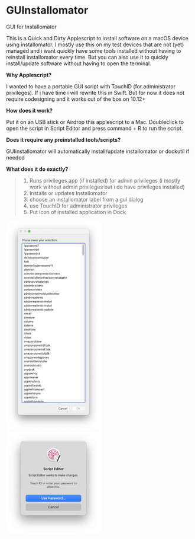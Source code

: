 # GUInstallomator
GUI for Installomator

This is a Quick and Dirty Applescript to install software on a macOS device using installomator.
I mostly use this on my test devices that are not (yet) managed and i want quickly have some tools installed without having to reinstall installomator every time. But you can also use it to quickly install/update software without having to open the terminal.

**Why Applescript?**

I wanted to have a portable GUI script with TouchID (for administrator privileges). If i have time i will rewrite this in Swift. But for now it does not require codesigning and it works out of the box on 10.12+




**How does it work?**

Put it on an USB stick or Airdrop this applescript to a Mac. Doubleclick to open the script in Script Editor and press command + R to run the script.



**Does it require any preinstalled tools/scripts?**

GUIinstallomator will automatically install/update installomator or dockutil if needed



**What does it do exactly?**
>1) Runs privileges.app (if installed) for admin privileges (i mostly work without admin privileges but i do have privileges installed)
>2) Installs or updates Installomator
>3) choose an installomator label from a gui dialog
>4) use TouchID for administrator privileges
>5) Put icon of installed application in Dock


<img src="https://raw.githubusercontent.com/macbofh/GUInstallomator/main/screenshots/choose_label.png" width="256"/> <img src="https://raw.githubusercontent.com/macbofh/GUInstallomator/main/screenshots/touchid.png" width="256"/>
